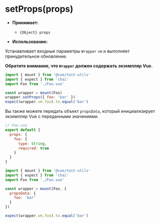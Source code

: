 # setProps(props)

- **Принимает:**
  - `{Object} props`

- **Использование:**

Устанавливает входные параметры `Wrapper` `vm` и выполняет принудительное обновление.

**Обратите внимание, что `Wrapper` должен содержать экземпляр Vue.**

```js
import { mount } from '@vue/test-utils'
import { expect } from 'chai'
import Foo from './Foo.vue'

const wrapper = mount(Foo)
wrapper.setProps({ foo: 'bar' })
expect(wrapper.vm.foo).to.equal('bar')
```

Вы также можете передать объект `propsData`, который инициализирует экземпляр Vue с переданными значениями.

``` js
// Foo.vue
export default {
  props: {
    foo: {
      type: String,
      required: true
    }
  }
}
```

``` js
import { mount } from '@vue/test-utils'
import { expect } from 'chai'
import Foo from './Foo.vue'

const wrapper = mount(Foo, {
  propsData: {
    foo: 'bar'
  }
})

expect(wrapper.vm.foo).to.equal('bar')
```
